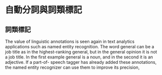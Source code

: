 # 自動分詞與詞類標記





## 詞類標記
The value of linguistic annotations is seen again in text analytics applications such as named entity recognition. The word general can be a job title as in the highest-ranking general, but in the general opinion it is not a job title. In the first example general is a noun, and in the second it is an adjective. If a part-of- speech tagger has already added these annotations, the named entity recognizer can use them to improve its precision, 